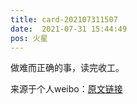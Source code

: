 ```yaml
---
title: card-202107311507
date:  2021-07-31 15:44:49
pos: 火星
---
```

做难而正确的事，读完收工。 

来源于个人weibo：[原文链接](https://m.weibo.cn/status/KribwphYI?mblogid=KribwphYI)